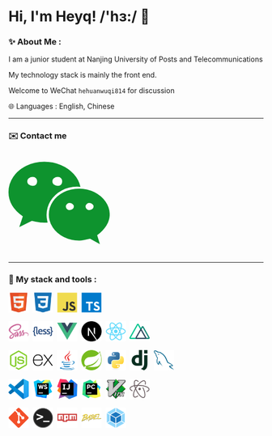  # Hi, I'm Heyq! /'hɜ:/ :boy:
  
  ### :sparkles: About Me :


I am a junior student at Nanjing University of Posts and Telecommunications

My technology stack is mainly the front end.

Welcome to WeChat `hehuanwuqi814` for discussion

🌐 Languages : English, Chinese

---

### :envelope: Contact me
<div>
  <svg t="1677829567090" class="icon" viewBox="0 0 1170 1024" version="1.1" xmlns="http://www.w3.org/2000/svg" p-id="2764" width="200" height="200"><path d="M331.429 263.429q0-23.429-14.286-37.715t-37.714-14.285q-24.572 0-43.429 14.571t-18.857 37.429q0 22.285 18.857 36.857t43.429 14.571q23.428 0 37.714-14t14.286-37.428zM756 553.143q0-16-14.571-28.572T704 512q-15.429 0-28.286 12.857t-12.857 28.286q0 16 12.857 28.857T704 594.857q22.857 0 37.429-12.571T756 553.143zM621.143 263.429q0-23.429-14-37.715t-37.429-14.285q-24.571 0-43.428 14.571t-18.857 37.429q0 22.285 18.857 36.857t43.428 14.571q23.429 0 37.429-14t14-37.428zM984 553.143q0-16-14.857-28.572T932 512q-15.429 0-28.286 12.857t-12.857 28.286q0 16 12.857 28.857T932 594.857q22.286 0 37.143-12.571T984 553.143zM832 326.286Q814.286 324 792 324q-96.571 0-177.714 44T486.57 487.143 440 651.429q0 44.571 13.143 86.857-20 1.714-38.857 1.714-14.857 0-28.572-0.857t-31.428-3.714-25.429-4-31.143-6-28.571-6L124.57 792l41.143-124.571Q0 551.429 0 387.429q0-96.572 55.714-177.715T206.571 82t207.715-46.571q100.571 0 190 37.714T754 177.429t78 148.857z m338.286 320.571q0 66.857-39.143 127.714t-106 110.572l31.428 103.428-113.714-62.285q-85.714 21.143-124.571 21.143-96.572 0-177.715-40.286T512.857 797.714t-46.571-150.857T512.857 496t127.714-109.429 177.715-40.285q92 0 173.143 40.285t130 109.715 48.857 150.571z" fill="#0e932e" p-id="2765"></path></svg>
</div>

---

### :briefcase: My stack and tools :
<div>
  
  <img src="https://github.com/devicons/devicon/blob/master/icons/html5/html5-original.svg" title="HTML5" alt="HTML" width="40" height="40"/>&nbsp;
  <img src="https://github.com/devicons/devicon/blob/master/icons/css3/css3-plain.svg"  title="CSS3" alt="CSS" width="40" height="40"/>&nbsp;
  <img src="https://github.com/devicons/devicon/blob/master/icons/javascript/javascript-original.svg"  title="JS" alt="JS" width="40" height="40"/>&nbsp;
  <img src="https://github.com/devicons/devicon/blob/master/icons/typescript/typescript-original.svg"  title="TS" alt="TS" width="40" height="40"/>&nbsp;
  
  <img src="https://github.com/devicons/devicon/blob/master/icons/sass/sass-original.svg" title="Sass" alt="Sass" width="40" height="40"/>&nbsp;
  <img src="https://github.com/devicons/devicon/blob/master/icons/less/less-plain-wordmark.svg" title="Less" alt="Less" width="40" height="40"/>&nbsp;
  <img src="https://github.com/devicons/devicon/blob/master/icons/vuejs/vuejs-original.svg" title="Vue" alt="Vue" width="40" height="40"/>&nbsp;
  <img src="https://github.com/devicons/devicon/blob/master/icons/nextjs/nextjs-original.svg" title="Next" alt="Next" width="40" height="40"/>&nbsp;
  <img src="https://github.com/devicons/devicon/blob/master/icons/react/react-original.svg" title="React" alt="React" width="40" height="40"/>&nbsp;
  <img src="https://github.com/devicons/devicon/blob/master/icons/nuxtjs/nuxtjs-original.svg" title="Nuxt" alt="Nuxt" width="40" height="40"/>&nbsp;
  
  <img src="https://github.com/devicons/devicon/blob/master/icons/nodejs/nodejs-original.svg" title="Node" alt="Node" width="40" height="40"/>&nbsp;
  <img src="https://github.com/devicons/devicon/blob/master/icons/express/express-original.svg" title="Express" alt="Express" width="40" height="40"/>&nbsp;
  <img src="https://github.com/devicons/devicon/blob/master/icons/java/java-original.svg" title="Java" alt="Java" width="40" height="40"/>&nbsp;
  <img src="https://github.com/devicons/devicon/blob/master/icons/spring/spring-original.svg" title="Spring" alt="Spring" width="40" heiht="40"/>&nbsp;
  <img src="https://github.com/devicons/devicon/blob/master/icons/python/python-original.svg" title="Python" alt="Python" width="40" height="40"/>&nbsp;
  <img src="https://github.com/devicons/devicon/blob/master/icons/django/django-plain.svg" title="Django" alt="Django" width="40" height="40"/>&nbsp;
  <img src="https://github.com/devicons/devicon/blob/master/icons/mysql/mysql-original.svg" title="MySQL" alt="MySQL" width="40" height="40"/>&nbsp;
  
  
  <img src="https://github.com/devicons/devicon/blob/master/icons/vscode/vscode-original.svg" title="Visual Studio Code" alt="Visual Studio Code" width="40" height="40"/>&nbsp;
  <img src="https://github.com/devicons/devicon/blob/master/icons/webstorm/webstorm-original.svg" title="WebStorm" alt="WebStorm" width="40" height="40"/>&nbsp;
  <img src="https://github.com/devicons/devicon/blob/master/icons/intellij/intellij-original.svg" title="IDEA" alt="IDEA" width="40" height="40"/>&nbsp;
  <img src="https://github.com/devicons/devicon/blob/master/icons/pycharm/pycharm-original.svg" title="PyCharm" alt="PyCharm" width="40" height="40"/>&nbsp;
  <img src="https://github.com/devicons/devicon/blob/master/icons/vim/vim-original.svg" title="Vim" alt="Vim" width="40" height="40"/>&nbsp;
  <img src="https://github.com/devicons/devicon/blob/master/icons/atom/atom-original.svg" title="Atom" alt="Atom" width="40" height="40"/>&nbsp;
  
  <img src="https://github.com/devicons/devicon/blob/master/icons/git/git-original.svg" title="Git" alt="Git" width="40" height="40"/>&nbsp;
  <img src="https://raw.githubusercontent.com/github/explore/80688e429a7d4ef2fca1e82350fe8e3517d3494d/topics/terminal/terminal.png" title="Terminal" alt="Terminal" width="40" height="40"/>&nbsp;
  <img src="https://github.com/devicons/devicon/blob/master/icons/npm/npm-original-wordmark.svg" title="Npm" alt="Npm" width="40" height="40"/>&nbsp;
  <img src="https://github.com/devicons/devicon/blob/master/icons/babel/babel-original.svg" title="Babel" alt="Babel" width="40" height="40"/>&nbsp;
  <img src="https://github.com/devicons/devicon/blob/master/icons/webpack/webpack-original.svg" title="Webpack" alt="Webpack" width="40" height="40"/>&nbsp;
  
</div>


  
  
